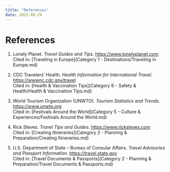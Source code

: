 ```yaml
---
title: "References"
date: 2025-09-29
---
```


# References

1. Lonely Planet. *Travel Guides and Tips*. https://www.lonelyplanet.com  
   Cited in: [Traveling in Europe](Category 1 - Destinations/Traveling in Europe.md)

2. CDC Travelers’ Health. *Health Information for International Travel*. https://wwwnc.cdc.gov/travel  
   Cited in: [Health & Vaccination Tips](Category 6 - Safety & Health/Health & Vaccination Tips.md)

3. World Tourism Organization (UNWTO). *Tourism Statistics and Trends*. https://www.unwto.org  
   Cited in: [Festivals Around the World](Category 5 - Culture & Experiences/Festivals Around the World.md)

4. Rick Steves. *Travel Tips and Guides*. https://www.ricksteves.com  
   Cited in: [Creating Itineraries](Category 2 - Planning & Preparation/Creating Itineraries.md)

5. U.S. Department of State – Bureau of Consular Affairs. *Travel Advisories and Passport Information*. https://travel.state.gov  
   Cited in: [Travel Documents & Passports](Category 2 - Planning & Preparation/Travel Documents & Passports.md)
